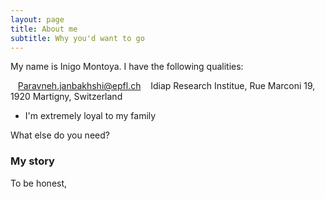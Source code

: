 ```yaml
---
layout: page
title: About me
subtitle: Why you'd want to go 
---
```


My name is Inigo Montoya. I have the following qualities:

<i class="fas fa-at"></i> &nbsp;&nbsp;&nbsp;Paravneh.janbakhshi@epfl.ch
<i class="fas fa-map-marker-alt"></i> &nbsp;&nbsp;&nbsp;Idiap Research Institue, Rue Marconi 19, 1920 Martigny, Switzerland
- I'm extremely loyal to my family

What else do you need?

### My story

To be honest,
